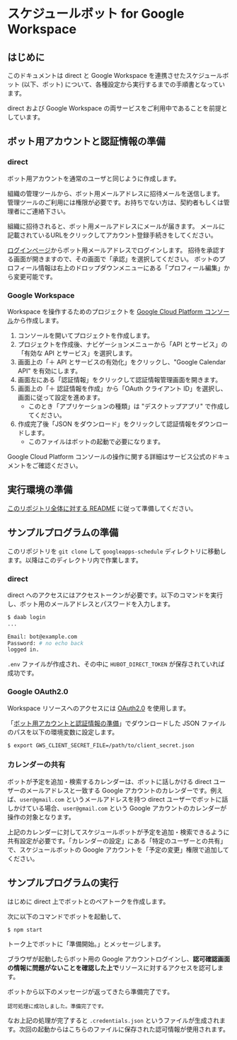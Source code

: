 # スケジュールボット for Google Workspace

## はじめに
このドキュメントは direct と Google Workspace を連携させたスケジュールボット (以下、ボット) について、各種設定から実行するまでの手順書となっています。

direct および Google Workspace の両サービスをご利用中であることを前提としています。

## ボット用アカウントと認証情報の準備
### direct
ボット用アカウントを通常のユーザと同じように作成します。

組織の管理ツールから、ボット用メールアドレスに招待メールを送信します。
管理ツールのご利用には権限が必要です。お持ちでない方は、契約者もしくは管理者にご連絡下さい。

組織に招待されると、ボット用メールアドレスにメールが届きます。
メールに記載されているURLをクリックしてアカウント登録手続きをしてください。

[ログインページ](https://direct4b.com/signin)からボット用メールアドレスでログインします。
招待を承認する画面が開きますので、その画面で「承認」を選択してください。
ボットのプロフィール情報は右上のドロップダウンメニューにある「プロフィール編集」から変更可能です。

### Google Workspace
Workspace を操作するためのプロジェクトを [Google Cloud Platform コンソール](https://console.cloud.google.com/?hl=ja)から作成します。

1. コンソールを開いてプロジェクトを作成します。
1. プロジェクトを作成後、ナビゲーションメニューから「API とサービス」の「有効な API とサービス」を選択します。
1. 画面上の「＋ API とサービスの有効化」をクリックし、"Google Calendar API" を有効にします。
1. 画面左にある「認証情報」をクリックして認証情報管理画面を開きます。
1. 画面上の「＋ 認証情報を作成」から「OAuth クライアント ID」を選択し、画面に従って設定を進めます。
    - このとき「アプリケーションの種類」は "デスクトップアプリ" で作成してください。
1. 作成完了後「JSON をダウンロード」をクリックして認証情報をダウンロードします。
    - このファイルはボットの起動で必要になります。

Google Cloud Platform コンソールの操作に関する詳細はサービス公式のドキュメントをご確認ください。

## 実行環境の準備
[このリポジトリ全体に対する README](../README.md) に従って準備してください。

## サンプルプログラムの準備
このリポジトリを `git clone` して `googleapps-schedule` ディレクトリに移動します。以降はこのディレクトリ内で作業します。

### direct
direct へのアクセスにはアクセストークンが必要です。以下のコマンドを実行し、ボット用のメールアドレスとパスワードを入力します。
```sh
$ daab login
...

Email: bot@example.com
Password: # no echo back
logged in.
```

`.env` ファイルが作成され、その中に `HUBOT_DIRECT_TOKEN` が保存されていれば成功です。

### Google OAuth2.0
Workspace リソースへのアクセスには [OAuth2.0](https://developers.google.com/identity/protocols/oauth2) を使用します。

「[ボット用アカウントと認証情報の準備](#ボット用アカウントと認証情報の準備)」でダウンロードした JSON ファイルのパスを以下の環境変数に設定します。
```sh
$ export GWS_CLIENT_SECRET_FILE=/path/to/client_secret.json
```

### カレンダーの共有
ボットが予定を追加・検索するカレンダーは、ボットに話しかける direct ユーザーのメールアドレスと一致する Google アカウントのカレンダーです。例えば、`user@gmail.com` というメールアドレスを持つ direct ユーザーでボットに話しかけている場合、`user@gmail.com` という Google アカウントのカレンダーが操作の対象となります。

上記のカレンダーに対してスケジュールボットが予定を追加・検索できるように共有設定が必要です。「カレンダーの設定」にある「特定のユーザーとの共有」で、スケジュールボットの Google アカウントを「予定の変更」権限で追加してください。

## サンプルプログラムの実行
はじめに direct 上でボットとのペアトークを作成します。

次に以下のコマンドでボットを起動して、
```sh
$ npm start
```

トーク上でボットに「準備開始。」とメッセージします。

ブラウザが起動したらボット用の Google アカウントログインし、**認可確認画面の情報に問題がないことを確認した上で**リソースに対するアクセスを認可します。

ボットから以下のメッセージが返ってきたら準備完了です。
```
認可処理に成功しました。準備完了です。
```

なお上記の処理が完了すると `.credentials.json` というファイルが生成されます。次回の起動からはこちらのファイルに保存された認可情報が使用されます。

